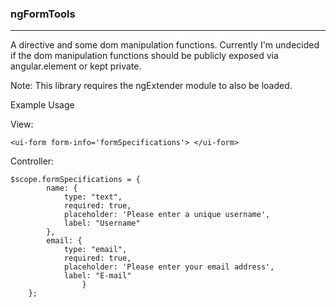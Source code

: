### ngFormTools ###
------------

A directive and some dom manipulation functions. Currently I'm undecided if the
dom manipulation functions should be publicly exposed via angular.element or kept private.

Note: This library requires the ngExtender module to also be loaded.

Example Usage

View:
```
<ui-form form-info='formSpecifications'> </ui-form>

```

Controller:
```
$scope.formSpecifications = {
        name: {
            type: "text",
            required: true,
            placeholder: 'Please enter a unique username',
            label: "Username"
        },
        email: {
            type: "email",
            required: true,
            placeholder: 'Please enter your email address',
            label: "E-mail"
				}
    };
```
